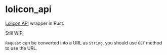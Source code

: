 # lolicon_api

[Lolicon API](https://api.lolicon.app/#/setu) wrapper in Rust.

Still WIP.

`Request` can be converted into a URL as `String`, you should use `GET` method to use the URL.
